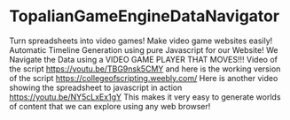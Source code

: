 # TopalianGameEngineDataNavigator
Turn spreadsheets into video games! Make video game websites easily! Automatic Timeline Generation using pure Javascript for our Website! We Navigate the Data using a VIDEO GAME PLAYER THAT MOVES!!!  Video of the script https://youtu.be/TBG9nsk5CMY   and here is the working version of the script https://collegeofscripting.weebly.com/   Here is another video showing the spreadsheet to javascript in action https://youtu.be/NY5cLxEx1gY    This makes it very easy to generate worlds of content that we can explore using any web browser!
